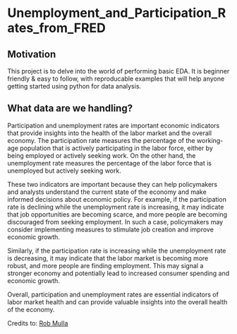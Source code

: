 # Unemployment_and_Participation_Rates_from_FRED


## Motivation

This project is to delve into the world of performing basic EDA. It is beginner friendly & easy to follow, with reproducable examples that will help anyone getting started using python for data analysis. 

## What data are we handling?

Participation and unemployment rates are important economic indicators that provide insights into the health of the labor market and the overall economy. The participation rate measures the percentage of the working-age population that is actively participating in the labor force, either by being employed or actively seeking work. On the other hand, the unemployment rate measures the percentage of the labor force that is unemployed but actively seeking work.

These two indicators are important because they can help policymakers and analysts understand the current state of the economy and make informed decisions about economic policy. For example, if the participation rate is declining while the unemployment rate is increasing, it may indicate that job opportunities are becoming scarce, and more people are becoming discouraged from seeking employment. In such a case, policymakers may consider implementing measures to stimulate job creation and improve economic growth.

Similarly, if the participation rate is increasing while the unemployment rate is decreasing, it may indicate that the labor market is becoming more robust, and more people are finding employment. This may signal a stronger economy and potentially lead to increased consumer spending and economic growth.

Overall, participation and unemployment rates are essential indicators of labor market health and can provide valuable insights into the overall health of the economy.

Credits to: [Rob Mulla](https://www.youtube.com/watch?v=R67XuYc9NQ4)
